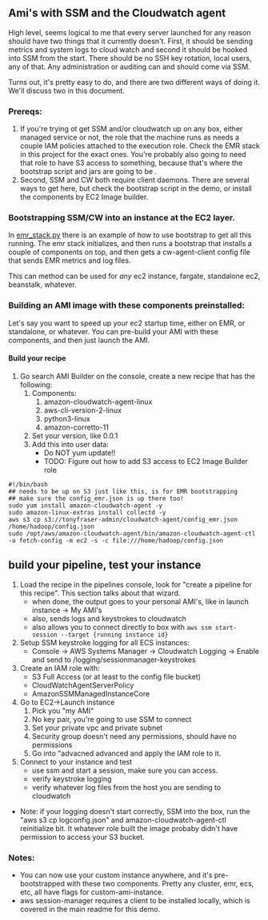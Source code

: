 ## Ami's with SSM and the Cloudwatch agent   
High level, seems logical to me that every server launched for any reason should have two things that it currently doesn't. First, it should be sending metrics and system logs to cloud watch and second it should be hooked into SSM from the start. There should be no SSH key rotation, local users, any of that. Any administration or auditing can and should come via SSM.

Turns out, it's pretty easy to do, and there are two different ways of doing it. 
We'll discuss two in this document.

### Prereqs:
1. If you're trying ot get SSM and/or cloudwatch up on any box, either managed service or not, the role that the machine runs as needs a couple IAM policies attached to the execution role. Check the EMR stack in this project for the exact ones. You're probably also going to need that role to have S3 access to something, because that's where the bootstrap script and jars are going to be .
1. Second, SSM and CW both require client daemons. There are several ways to get here, but check the bootstrap script in the demo, or install the components by EC2 Image builder.


### Bootstrapping SSM/CW into an instance at the EC2 layer. 
In [emr_stack.py](../stacks/emr_stack.py) there is an example of how to use bootstrap to get all this running. The emr stack initializes, and then runs a bootstrap that installs a couple of components on top, and then gets a cw-agent-client config file that sends EMR metrics and log files.

This can method can be used for _any_ ec2 instance, fargate, standalone ec2, beanstalk, whatever. 

### Building an AMI image with these components preinstalled:
Let's say you want to speed up your ec2 startup time, either on EMR, or standalone, or whatever. You can pre-build your AMI with these components, and then just launch the AMI.

#### Build your recipe

1. Go search AMI Builder on the console, create a new recipe that has the following:
    1. Components:
        1. amazon-cloudwatch-agent-linux
        1. aws-cli-version-2-linux
        1. python3-linux
        1. amazon-corretto-11
    1. Set your version, like 0.0.1
    1. Add this into user data: 
        * Do NOT yum update!!
        * TODO: Figure out how to add S3 access to EC2 Image Builder role

```
#!/bin/bash
## needs to be up on S3 just like this, is for EMR bootstrapping
## make sure the config_emr.json is up there too! 
sudo yum install amazon-cloudwatch-agent -y
sudo amazon-linux-extras install collectd -y
aws s3 cp s3://tonyfraser-admin/cloudwatch-agent/config_emr.json /home/hadoop/config.json
sudo /opt/aws/amazon-cloudwatch-agent/bin/amazon-cloudwatch-agent-ctl -a fetch-config -m ec2 -s -c file:///home/hadoop/config.json

```

## build your pipeline, test your instance

1. Load the recipe in the pipelines console, look for "create a pipeline for this recipe". This section talks about that wizard.
    * when done, the output goes to your personal AMI's, like in launch instance -> My AMI's
    * also, sends logs and keystrokes to cloudwatch
    * also allows you to connect directly to box with `aws ssm start-session --target {running instance id}`
1. Setup SSM keystroke logging for all ECS instances:
    * Console -> AWS Systems Manager -> Cloudwatch Logging -> Enable and send to  /logging/sessionmanager-keystrokes
1. Create an IAM role with:
    * S3 Full Access (or at least to the config file bucket)
    * CloudWatchAgentServerPolicy
     * AmazonSSMManagedInstanceCore
1. Go to EC2->Launch instance
    1. Pick you "my AMI"
    1. No key pair, you're going to use SSM to connect
    1. Set your private vpc and private subnet
    1. Security group doesn't need any permissions, should have no permissions
    1. Go into "advacned advanced and apply the IAM role to it.    
1. Connect to your instance and test
    * use ssm and start a session, make sure you can access.
    * verify keystroke logging
    * verify whatever log files from the host you are sending to cloudwatch
      
* Note: if your logging doesn't start correctly, SSM into the box, run the "aws s3 cp logconfig.json" and amazon-cloudwatch-agent-ctl reinitialize bit. It whatever role built the image probaby didn't have permission to access your S3 bucket. 

### Notes: 
* You can now use your custom instance anywhere, and it's pre-bootstrapped with these two components. Pretty any cluster, emr, ecs, etc, all have flags for custom-ami-instance. 
* aws session-manager requires a client to be installed locally, which is covered in the main readme for this demo.

